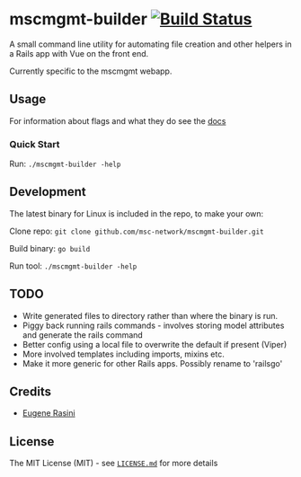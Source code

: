 # mscmgmt-builder [![Build Status](https://travis-ci.org/msc-network/mscmgmt-builder.svg?branch=master)](https://travis-ci.org/msc-network/mscmgmt-builder)

A small command line utility for automating file creation and other helpers in a Rails app with Vue on the front end.

Currently specific to the mscmgmt webapp.

## Usage

For information about flags and what they do see the [docs](docs/index.md)

### Quick Start

Run: ```./mscmgmt-builder -help```

## Development

The latest binary for Linux is included in the repo, to make your own:

Clone repo: ```git clone github.com/msc-network/mscmgmt-builder.git```

Build binary: ```go build```

Run tool: ```./mscmgmt-builder -help```

## TODO

* Write generated files to directory rather than where the binary is run.
* Piggy back running rails commands - involves storing model attributes and generate the rails command
* Better config using a local file to overwrite the default if present (Viper)
* More involved templates including imports, mixins etc.
* Make it more generic for other Rails apps. Possibly rename to 'railsgo'

## Credits

 * [Eugene Rasini](https://github.com/cromonms)

## License

The MIT License (MIT) - see [`LICENSE.md`](LICENSE) for more details
